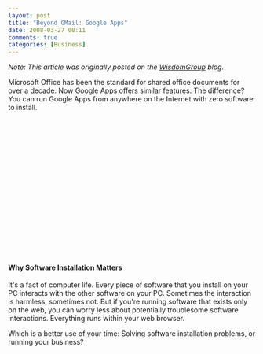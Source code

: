 ```yaml
---
layout: post
title: "Beyond GMail: Google Apps"
date: 2008-03-27 00:11
comments: true
categories: [Business]
---
```

_Note: This article was originally posted on the [WisdomGroup](http://wisdomgroup.com) blog._

Microsoft Office has been the standard for shared office documents for over a decade. Now Google Apps offers similar features. The difference? You can run Google Apps from anywhere on the Internet with zero software to install.

<center><object width="325" height="275"><param name="movie" value="http://www.youtube.com/v/hOYFv47zSz0&rel=1&border=0"></param><param name="wmode" value="transparent"></param><embed src="http://www.youtube.com/v/hOYFv47zSz0&rel=1&border=0" type="application/x-shockwave-flash" wmode="transparent"width="325" height="275"></embed></object></center>

#### Why Software Installation Matters
It's a fact of computer life. Every piece of software that you install on your PC interacts with the other software on your PC. Sometimes the interaction is harmless, sometimes not. But if you're running software that exists only on the web, you can worry less about potentially troublesome software interactions. Everything runs within your web browser.

Which is a better use of your time: Solving software installation problems, or running your business?

